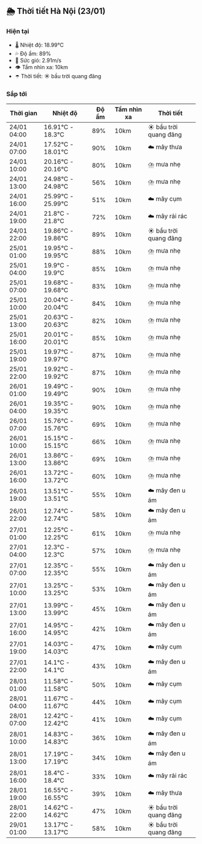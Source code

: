 ## 🌦️ Thời tiết Hà Nội (23/01)

### Hiện tại

- 🌡️ Nhiệt độ: 18.99℃
- 💦 Độ ẩm: 89%
- 💨 Sức gió: 2.91m/s
- 👁️ Tầm nhìn xa: 10km
- ☂️ Thời tiết: ☀️ bầu trời quang đãng

### Sắp tới

| Thời gian | Nhiệt độ | Độ ẩm | Tầm nhìn xa | Thời tiết |
| --- | --- | --- | --- | --- |
| 24/01 04:00 | 16.91℃ - 18.3℃ | 89% | 10km | ☀️ bầu trời quang đãng |
| 24/01 07:00 | 17.52℃ - 18.01℃ | 90% | 10km | ☁️ mây thưa |
| 24/01 10:00 | 20.16℃ - 20.16℃ | 80% | 10km | ⛈️ mưa nhẹ |
| 24/01 13:00 | 24.98℃ - 24.98℃ | 56% | 10km | ⛈️ mưa nhẹ |
| 24/01 16:00 | 25.99℃ - 25.99℃ | 51% | 10km | ☁️ mây cụm |
| 24/01 19:00 | 21.8℃ - 21.8℃ | 72% | 10km | ☁️ mây rải rác |
| 24/01 22:00 | 19.86℃ - 19.86℃ | 89% | 10km | ☀️ bầu trời quang đãng |
| 25/01 01:00 | 19.95℃ - 19.95℃ | 88% | 10km | ⛈️ mưa nhẹ |
| 25/01 04:00 | 19.9℃ - 19.9℃ | 85% | 10km | ⛈️ mưa nhẹ |
| 25/01 07:00 | 19.68℃ - 19.68℃ | 83% | 10km | ⛈️ mưa nhẹ |
| 25/01 10:00 | 20.04℃ - 20.04℃ | 84% | 10km | ⛈️ mưa nhẹ |
| 25/01 13:00 | 20.63℃ - 20.63℃ | 82% | 10km | ⛈️ mưa nhẹ |
| 25/01 16:00 | 20.01℃ - 20.01℃ | 85% | 10km | ⛈️ mưa nhẹ |
| 25/01 19:00 | 19.97℃ - 19.97℃ | 87% | 10km | ⛈️ mưa nhẹ |
| 25/01 22:00 | 19.92℃ - 19.92℃ | 87% | 10km | ⛈️ mưa nhẹ |
| 26/01 01:00 | 19.49℃ - 19.49℃ | 90% | 10km | ⛈️ mưa nhẹ |
| 26/01 04:00 | 19.35℃ - 19.35℃ | 90% | 10km | ⛈️ mưa nhẹ |
| 26/01 07:00 | 15.76℃ - 15.76℃ | 69% | 10km | ⛈️ mưa nhẹ |
| 26/01 10:00 | 15.15℃ - 15.15℃ | 66% | 10km | ⛈️ mưa nhẹ |
| 26/01 13:00 | 13.86℃ - 13.86℃ | 69% | 10km | ⛈️ mưa nhẹ |
| 26/01 16:00 | 13.72℃ - 13.72℃ | 60% | 10km | ⛈️ mưa nhẹ |
| 26/01 19:00 | 13.51℃ - 13.51℃ | 55% | 10km | ☁️ mây đen u ám |
| 26/01 22:00 | 12.74℃ - 12.74℃ | 58% | 10km | ☁️ mây đen u ám |
| 27/01 01:00 | 12.25℃ - 12.25℃ | 61% | 10km | ⛈️ mưa nhẹ |
| 27/01 04:00 | 12.3℃ - 12.3℃ | 57% | 10km | ⛈️ mưa nhẹ |
| 27/01 07:00 | 12.35℃ - 12.35℃ | 55% | 10km | ☁️ mây đen u ám |
| 27/01 10:00 | 13.25℃ - 13.25℃ | 53% | 10km | ☁️ mây đen u ám |
| 27/01 13:00 | 13.99℃ - 13.99℃ | 45% | 10km | ☁️ mây đen u ám |
| 27/01 16:00 | 14.95℃ - 14.95℃ | 42% | 10km | ☁️ mây đen u ám |
| 27/01 19:00 | 14.03℃ - 14.03℃ | 47% | 10km | ☁️ mây cụm |
| 27/01 22:00 | 14.1℃ - 14.1℃ | 43% | 10km | ☁️ mây đen u ám |
| 28/01 01:00 | 11.58℃ - 11.58℃ | 50% | 10km | ☁️ mây cụm |
| 28/01 04:00 | 11.67℃ - 11.67℃ | 44% | 10km | ☁️ mây cụm |
| 28/01 07:00 | 12.42℃ - 12.42℃ | 41% | 10km | ☁️ mây cụm |
| 28/01 10:00 | 14.83℃ - 14.83℃ | 36% | 10km | ☁️ mây đen u ám |
| 28/01 13:00 | 17.19℃ - 17.19℃ | 34% | 10km | ☁️ mây đen u ám |
| 28/01 16:00 | 18.4℃ - 18.4℃ | 33% | 10km | ☁️ mây rải rác |
| 28/01 19:00 | 16.55℃ - 16.55℃ | 39% | 10km | ☁️ mây thưa |
| 28/01 22:00 | 14.62℃ - 14.62℃ | 47% | 10km | ☀️ bầu trời quang đãng |
| 29/01 01:00 | 13.17℃ - 13.17℃ | 58% | 10km | ☀️ bầu trời quang đãng |
